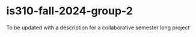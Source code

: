 # is310-fall-2024-group-2
To be updated with a description for a collaborative semester long project
